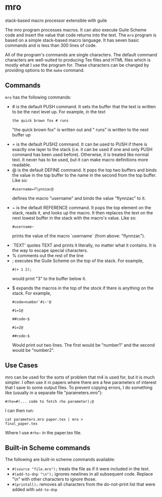 <h1>mro</h1>
stack-based macro processor extensible with guile

<p>The mro program processes macros.  It can also execute Guile Scheme code and insert the value that code returns into the text. The <code>mro</code> program is based on a simple stack-based macro language.  It has seven basic commands and is less than 300 lines of code.</p>

<p>All of the program's commands are single characters.  The default command characters are well-suited to producing Tex files and HTML files which is mostly what I use the program for.  These characters can be changed by providing options to the <code>make</code> command.</p>

<h2>Commands</h2>
<code>mro</code> has the following commands:

<ul>
<li> # is the default PUSH command.  It sets the buffer that the text is written to be the next level up.  For example, in the text

<p><code>the quick brown fox # runs </code>

<p>"the quick brown fox" is written out and " runs" is written to the next buffer up

<li> = is the default PUSH2 command.  It can be used to PUSH if there is exactly one layer to the stack (i.e. it can be used if one and only PUSH command has been used before). Otherwise, it is treated like normal text.  It never has to be used, but it can make macro definitions more readable.

<li> @ is the default DEFINE command.  It pops the top two buffers and binds the value in the top buffer to the name in the second from the top buffer. Like so:

<p><code>#username=flynnzac@</code>

<p>defines the macro "username" and binds the value "flynnzac" to it.

<li> ~ is the default REFERENCE command.  It pops the top element on the stack, reads it, and looks up the macro. It then replaces the text on the next lowest buffer in the stack with the macro's value.  Like so:

<p><code>#username~</code>

<p>prints the value of the macro `username` (from above: "flynnzac").
    
<li> `TEXT' quotes TEXT and prints it literally, no matter what it contains.  It is the way to escape special characters.

<li> % comments out the rest of the line

<li> ; executes the Guile Scheme on the top of the stack.  For example,

<p><code>#(+ 1 2);</code>

<p>would print "3" to the buffer below it.
  
<li> $ expands the macros in the top of the stock if there is anything on the stack.  For example,
    
<p><code>#code=number`#i~'@</code>
<p><code>#i=1@</code>
<p><code>##code~$</code>
<p><code>#i=2@</code>
<p><code>##code~$</code>

<p> Would print out two lines.  The first would be "number1" and the second would be "number2".
</ul>

<h2>Use Cases</h2>

<p>mro can be used for the sorts of problem that m4 is used for, but it is much simpler.  I often use it in papers where there are a few parameters of interest that I save to some output files.  To prevent copying errors, I do something like (usually in a separate file "parameters.mro"):

<p><code>#rho=#(... code to fetch rho parameter);@</code>

<p>I can then run:

<code>cat parameters.mro paper.tex | mro > final_paper.tex</code>

Where I use <code>#rho~</code> in the paper.tex file.

<h2>Built-in Scheme commands</h2>

The following are built-in scheme commands available:

<ul>
  <li> <code>#(source "file.mro");</code> treats the file as if it were included in the text.
  <li> <code>#(add-to-dnp "\n");</code> ignores newlines in all subsequent code.  Replace "\n" with other characters to ignore those.
  <li> <code>#(printall);</code> removes all characters from the do-not-print list that were added with <code>add-to-dnp</code>
</ul>

